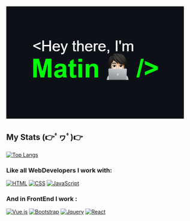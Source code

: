 ### [![Matin](https://github.com/MatinDehghanian/MatinDehghanian/raw/main/header.png)](https://github.com/MatinDehghanian)
<!-- ![corona-runner](https://user-images.githubusercontent.com/69871290/124500350-d87fee00-ddd4-11eb-910e-fa8ee941d8c0.gif) -->

##  My Stats (👉ﾟヮﾟ)👉
[![Top Langs](https://github-readme-stats.vercel.app/api/top-langs/?username=MatinDehghanian&theme=dark&layout=compact)](https://github.com/MatinDehghanian)<!--  [![Matin's GitHub stats](https://github-readme-stats.vercel.app/api?username=MatinDehghanian&count_private=true&show_icons=true&theme=dark)](https://github.com/MatinDehghanian) -->


### Like all WebDevelopers I work with:
[![HTML](https://img.shields.io/badge/-HTML-%232c3e50?style=for-the-badge&logo=html5)](https://html.com)
[![CSS](https://img.shields.io/badge/CSS3-1572B6?style=for-the-badge&logo=css3&logoColor=white)](https://www.w3.org)
[![JavaScript](https://img.shields.io/badge/JavaScript-323330?style=for-the-badge&logo=javascript&logoColor=F7DF1E)](https://www.javascript.com)
 
### And in FrontEnd I work :
[![Vue.js](https://img.shields.io/badge/Vue.js-35495E?style=for-the-badge&logo=vue.js&logoColor=4FC08D)](https://vuejs.org)
[![Bootstrap](https://img.shields.io/badge/Bootstrap-563D7C?style=for-the-badge&logo=bootstrap&logoColor=white)](https://getbootstrap.com)
[![Jquery](https://img.shields.io/badge/jQuery-0769AD?style=for-the-badge&logo=jquery&logoColor=white)](https://jquery.com)
[![React](https://img.shields.io/badge/React-20232A?style=for-the-badge&logo=react&logoColor=61DAFB)](https://reactjs.org)

